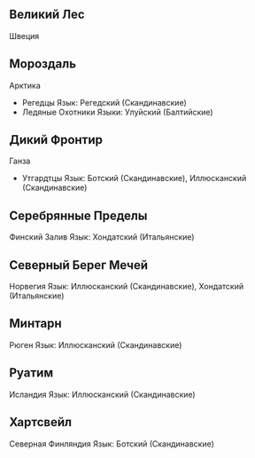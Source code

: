 ## Великий Лес

Швеция

## Мороздаль

Арктика
*   Регедцы
    Язык: Регедский (Скандинавские)
*   Ледяные Охотники
    Языки: Улуйский (Балтийские)

## Дикий Фронтир

Ганза
*   Утгардтцы
    Язык: Ботский (Скандинавские), Иллюсканский (Скандинавские)

## Серебрянные Пределы

Финский Залив
Язык: Хондатский (Итальянские)

## Северный Берег Мечей

Норвегия
Язык: Иллюсканский (Скандинавские), Хондатский (Итальянские)

## Минтарн

Рюген
Язык: Иллюсканский (Скандинавские)

## Руатим

Исландия
Язык: Иллюсканский (Скандинавские)

## Хартсвейл

Северная Финляндия
Язык: Ботский (Скандинавские)
